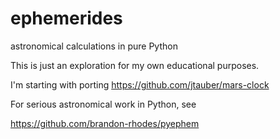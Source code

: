 ephemerides
===========

astronomical calculations in pure Python

This is just an exploration for my own educational purposes.

I'm starting with porting https://github.com/jtauber/mars-clock

For serious astronomical work in Python, see

https://github.com/brandon-rhodes/pyephem

